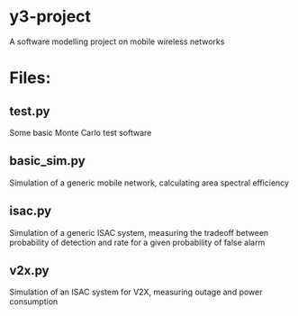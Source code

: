 # y3-project
A software modelling project on mobile wireless networks
# Files:
## test.py
Some basic Monte Carlo test software
## basic_sim.py
Simulation of a generic mobile network, calculating area spectral efficiency
## isac.py
Simulation of a generic ISAC system, measuring the tradeoff between probability of detection and rate for a given probability of false alarm
## v2x.py
Simulation of an ISAC system for V2X, measuring outage and power consumption